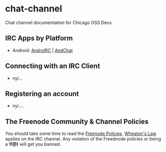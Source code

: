 # chat-channel

Chat channel documentation for Chicago OSS Devs.

## IRC Apps by Platform

* Android: [AndroIRC](https://play.google.com/store/apps/details?id=com.androirc&hl=en) | [AndChat](https://play.google.com/store/apps/details?id=net.andchat&hl=en)

## Connecting with an IRC Client

- nyi...


## Registering an account

- nyi....


## The Freenode Community & Channel Policies

You should take some time to read the [Freenode Policies](http://freenode.net/channel_guidelines.shtml). [Wheaton's Law](http://www.urbandictionary.com/define.php?term=Wheaton%27s+Law) applies on the IRC channel. Any violation of the Freednode policies or being a **1!@)** will get you banned.
